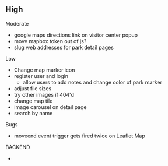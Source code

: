 High
-

Moderate
- google maps directions link on visitor center popup
- move mapbox token out of js?
- slug web addresses for park detail pages

Low
- Change map marker icon
- register user and login
  - allow users to add notes and change color of park marker
- adjust file sizes
- try other images if 404'd
- change map tile
- image carousel on detail page
- search by name

Bugs
- moveend event trigger gets fired twice on Leaflet Map


BACKEND

- 
